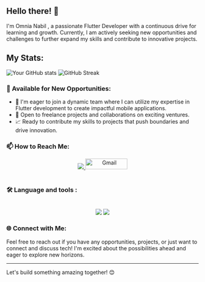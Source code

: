 ## Hello there! 👋

I'm Omnia Nabil , a passionate Flutter Developer with a continuous drive for learning and growth. Currently, I am actively seeking new opportunities and challenges to further expand my skills and contribute to innovative projects.

## My Stats:
![Your GitHub stats](https://github-readme-stats.vercel.app/api?username=Omnia-97&show_icons=true&bg_color=282828&title_color=ffffff&text_color=ffffff&icon_color=f37b19)
![GitHub Streak](https://github-readme-streak-stats.herokuapp.com/?user=Omnia-97&background=282828&ring=ffffff&fire=7f662a&currStreakNum=ffffff&sideNums=ffffff&currStreakLabel=f37b19&sideLabels=ffffff&dates=ffffff)

### 🌟 Available for New Opportunities:
- 🚀 I'm eager to join a dynamic team where I can utilize my expertise in Flutter development to create impactful mobile applications.
- 💼 Open to freelance projects and collaborations on exciting ventures.
- 📈 Ready to contribute my skills to projects that push boundaries and drive innovation.

 
### 📫 How to Reach Me: 
<div align="center">
    <a href="https://www.linkedin.com/in/omnia-nabil-j2510k24t" target="_blank">
        <img src="https://img.shields.io/badge/LinkedIn-0077B5?style=for-the-badge&logo=linkedin&logoColor=white" > </a>
    <a href="mailto:omnianabil1920@gmail.com">
        <img src="https://img.shields.io/badge/Gmail-red?style=flat-square&logo=gmail&logoColor=white" alt="Gmail" style="height: 28px; width: 110px;"> </a>
</div>

 <br>
   
### 🛠 Language and tools :
 <br>

<div align="center">
    <img src="https://skillicons.dev/icons?i=flutter,dart,firebase,git,github,java,kotlin" />
    <img src="https://skillicons.dev/icons?i=androidstudio,vscode,figma,xd,postman" /><br>
</div> 

### 🌐 Connect with Me:
Feel free to reach out if you have any opportunities, projects, or just want to connect and discuss tech! I'm excited about the possibilities ahead and eager to explore new horizons.

---
Let's build something amazing together! 😊
